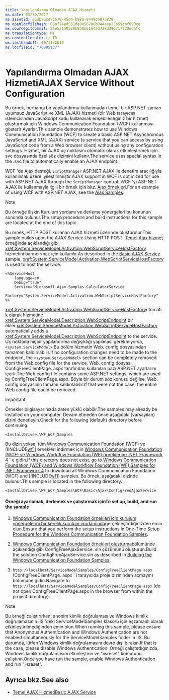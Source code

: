```yaml
---
title: Yapılandırma Olmadan AJAX Hizmeti
ms.date: 03/30/2017
ms.assetid: e6db7acd-5679-45d4-b98a-8449c6873838
ms.openlocfilehash: 06af14ad551de0e56700b044aea25b59dbf890ce
ms.sourcegitcommit: 5ae5a1a9520b8b8b6164ad728d396717f30edafc
ms.translationtype: MT
ms.contentlocale: tr-TR
ms.lasthandoff: 09/11/2019
ms.locfileid: "70895137"
---
```

# <a name="ajax-service-without-configuration"></a><span data-ttu-id="cb3d5-102">Yapılandırma Olmadan AJAX Hizmeti</span><span class="sxs-lookup"><span data-stu-id="cb3d5-102">AJAX Service Without Configuration</span></span>

<span data-ttu-id="cb3d5-103">Bu örnek, herhangi bir yapılandırma kullanmadan temel bir ASP.NET zaman uyumsuz JavaScript ve XML (AJAX) hizmeti (bir Web tarayıcısı istemcisinden JavaScript kodu kullanarak erişebileceğiniz bir hizmet) oluşturmak için Windows Communication Foundation (WCF) kullanmayı gösterir Ayarlar.</span><span class="sxs-lookup"><span data-stu-id="cb3d5-103">This sample demonstrates how to use Windows Communication Foundation (WCF) to create a basic ASP.NET Asynchronous JavaScript and XML (AJAX) service (a service that you can access by using JavaScript code from a Web browser client) without using any configuration settings.</span></span> <span data-ttu-id="cb3d5-104">Hizmet, bir AJAX uç noktasını otomatik olarak etkinleştirmek için. svc dosyasında özel söz dizimini kullanır.</span><span class="sxs-lookup"><span data-stu-id="cb3d5-104">The service uses special syntax in the .svc file to automatically enable an AJAX endpoint.</span></span>

<span data-ttu-id="cb3d5-105">WCF 'de Ajax desteği, `ScriptManager` ASP.NET AJAX ile denetim aracılığıyla kullanılmak üzere iyileştirilmiştir.</span><span class="sxs-lookup"><span data-stu-id="cb3d5-105">AJAX support in WCF is optimized for use with ASP.NET AJAX through the `ScriptManager` control.</span></span> <span data-ttu-id="cb3d5-106">WCF 'yi ASP.NET AJAX ile kullanmayla ilgili bir örnek için bkz. [Ajax örnekleri](ajax.md).</span><span class="sxs-lookup"><span data-stu-id="cb3d5-106">For an example of using WCF with ASP.NET AJAX, see the [Ajax Samples](ajax.md).</span></span>

> [!NOTE]
> <span data-ttu-id="cb3d5-107">Bu örneğe ilişkin Kurulum yordamı ve derleme yönergeleri bu konunun sonunda bulunur.</span><span class="sxs-lookup"><span data-stu-id="cb3d5-107">The setup procedure and build instructions for this sample are located at the end of this topic.</span></span>

 <span data-ttu-id="cb3d5-108">Bu örnek, HTTP POST kullanan AJAX hizmeti üzerinde oluşturulur.</span><span class="sxs-lookup"><span data-stu-id="cb3d5-108">This sample builds upon the AJAX Service Using HTTP POST.</span></span> <span data-ttu-id="cb3d5-109">[Temel Ajax hizmet](../../../../docs/framework/wcf/samples/basic-ajax-service.md) örneğinde açıklandığı gibi, <xref:System.ServiceModel.Activation.WebScriptServiceHostFactory> hizmetini barındırmak için kullanılır.</span><span class="sxs-lookup"><span data-stu-id="cb3d5-109">As described in the [Basic AJAX Service](../../../../docs/framework/wcf/samples/basic-ajax-service.md) sample, <xref:System.ServiceModel.Activation.WebScriptServiceHostFactory> is used to host the service.</span></span>

```text
<%ServiceHost
    language=c#
    Debug="true"
    Service="Microsoft.Ajax.Samples.CalculatorService
    Factory="System.ServiceModel.Activation.WebScriptServiceHostFactory"
%>
```

<span data-ttu-id="cb3d5-110"><xref:System.ServiceModel.Activation.WebScriptServiceHostFactory>otomatik olarak hizmetine <xref:System.ServiceModel.Description.WebScriptEndpoint> bir ekler.</span><span class="sxs-lookup"><span data-stu-id="cb3d5-110"><xref:System.ServiceModel.Activation.WebScriptServiceHostFactory> automatically adds a <xref:System.ServiceModel.Description.WebScriptEndpoint> to the service.</span></span> <span data-ttu-id="cb3d5-111">Uç noktada hiçbir yapılandırma değişikliği yapılması gerekmiyorsa, `<system.ServiceModel>` Bu bölüm hizmetin Web. config dosyasından tamamen kaldırılabilir.</span><span class="sxs-lookup"><span data-stu-id="cb3d5-111">If no configuration changes need to be made to the endpoint, the `<system.ServiceModel>` section can be completely removed from the Web.config file for the service.</span></span> <span data-ttu-id="cb3d5-112">Web. config dosyası, ConfigFreeClientPage. aspx tarafından kullanılan bazı ASP.NET ayarlarını içerir.</span><span class="sxs-lookup"><span data-stu-id="cb3d5-112">The Web.config file contains some ASP.NET settings, which are used by ConfigFreeClientPage.aspx.</span></span> <span data-ttu-id="cb3d5-113">Böyle bir durum söz konusu değilse, Web. config dosyasının tamamı kaldırılabilir.</span><span class="sxs-lookup"><span data-stu-id="cb3d5-113">If that were not the case, the entire Web.config file could be removed.</span></span>

> [!IMPORTANT]
> <span data-ttu-id="cb3d5-114">Örnekler bilgisayarınızda zaten yüklü olabilir.</span><span class="sxs-lookup"><span data-stu-id="cb3d5-114">The samples may already be installed on your computer.</span></span> <span data-ttu-id="cb3d5-115">Devam etmeden önce aşağıdaki (varsayılan) dizini denetleyin.</span><span class="sxs-lookup"><span data-stu-id="cb3d5-115">Check for the following (default) directory before continuing.</span></span>
>
> `<InstallDrive>:\WF_WCF_Samples`
>
> <span data-ttu-id="cb3d5-116">Bu dizin yoksa, tüm Windows Communication Foundation (WCF) ve [!INCLUDE[wf1](../../../../includes/wf1-md.md)] örnekleri indirmek için [Windows Communication Foundation (WCF) ve Windows Workflow Foundation (WF) örneklerine .NET Framework 4](https://go.microsoft.com/fwlink/?LinkId=150780) ' e gidin.</span><span class="sxs-lookup"><span data-stu-id="cb3d5-116">If this directory does not exist, go to [Windows Communication Foundation (WCF) and Windows Workflow Foundation (WF) Samples for .NET Framework 4](https://go.microsoft.com/fwlink/?LinkId=150780) to download all Windows Communication Foundation (WCF) and [!INCLUDE[wf1](../../../../includes/wf1-md.md)] samples.</span></span> <span data-ttu-id="cb3d5-117">Bu örnek, aşağıdaki dizinde bulunur.</span><span class="sxs-lookup"><span data-stu-id="cb3d5-117">This sample is located in the following directory.</span></span>
>
> `<InstallDrive>:\WF_WCF_Samples\WCF\Basic\Ajax\ConfigFreeAjaxService`

#### <a name="to-set-up-build-and-run-the-sample"></a><span data-ttu-id="cb3d5-118">Örneği ayarlamak, derlemek ve çalıştırmak için</span><span class="sxs-lookup"><span data-stu-id="cb3d5-118">To set up, build, and run the sample</span></span>

1. <span data-ttu-id="cb3d5-119">[Windows Communication Foundation örnekleri için kurulum yönergelerini bir kerelik kurulum yordamında](../../../../docs/framework/wcf/samples/one-time-setup-procedure-for-the-wcf-samples.md)gerçekleştirdiğinizden emin olun.</span><span class="sxs-lookup"><span data-stu-id="cb3d5-119">Ensure that you perform the setup instructions in [One-Time Setup Procedure for the Windows Communication Foundation Samples](../../../../docs/framework/wcf/samples/one-time-setup-procedure-for-the-wcf-samples.md).</span></span>

2. <span data-ttu-id="cb3d5-120">[Windows Communication Foundation örnekleri oluşturma](../../../../docs/framework/wcf/samples/building-the-samples.md)bölümünde açıklandığı gibi ConfigFreeAjaxService. sln çözümünü oluşturun.</span><span class="sxs-lookup"><span data-stu-id="cb3d5-120">Build the solution ConfigFreeAjaxService.sln as described in [Building the Windows Communication Foundation Samples](../../../../docs/framework/wcf/samples/building-the-samples.md).</span></span>

3. <span data-ttu-id="cb3d5-121">`http://localhost/ServiceModelSamples/ConfigFreeClientPage.aspx` (ConfigFreeClientPage. aspx ' i tarayıcıda proje dizininden açmayın) bölümüne gidin.</span><span class="sxs-lookup"><span data-stu-id="cb3d5-121">Navigate to `http://localhost/ServiceModelSamples/ConfigFreeClientPage.aspx` (do not open ConfigFreeClientPage.aspx in the browser from within the project directory).</span></span>

> [!NOTE]
> <span data-ttu-id="cb3d5-122">Bu örneği çalıştırırken, anonim kimlik doğrulaması ve Windows kimlik doğrulamasının IIS 'deki ServiceModelSamples klasörü için eşzamanlı olarak etkinleştirilmediğinden emin olun.</span><span class="sxs-lookup"><span data-stu-id="cb3d5-122">When running this sample, please ensure that Anonymous Authentication and Windows Authentication are not enabled simultaneously for the ServiceModelSamples folder in IIS.</span></span> <span data-ttu-id="cb3d5-123">Bu durumda, lütfen Windows kimlik doğrulamasını devre dışı bırakın.</span><span class="sxs-lookup"><span data-stu-id="cb3d5-123">If that is the case, please disable Windows Authentication.</span></span> <span data-ttu-id="cb3d5-124">Örneği çalıştırdığınızda, Windows kimlik doğrulamasını etkinleştirin ve "iisreset" komutunu çalıştırın.</span><span class="sxs-lookup"><span data-stu-id="cb3d5-124">Once you have run the sample, enable Windows Authentication and run "iisreset".</span></span>

## <a name="see-also"></a><span data-ttu-id="cb3d5-125">Ayrıca bkz.</span><span class="sxs-lookup"><span data-stu-id="cb3d5-125">See also</span></span>

- [<span data-ttu-id="cb3d5-126">Temel AJAX Hizmeti</span><span class="sxs-lookup"><span data-stu-id="cb3d5-126">Basic AJAX Service</span></span>](../../../../docs/framework/wcf/samples/basic-ajax-service.md)
